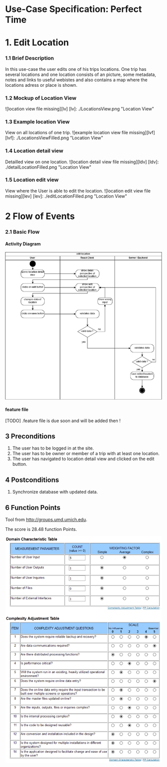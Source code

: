 # Use-Case Specification: Perfect Time
# 1. Edit Location
### 1.1 Brief Description

In this use-case the user edits one of his trips locations. One trip has several locations and one location consists of an picture, some metadata, notes and links to useful webistes and also contains a map where the locations adress or place is shown.

### 1.2 Mockup of Location View
![location view file missing][lv]
[lv]: ./LocationsView.png "Location View"

### 1.3 Example location View
View on all locations of one trip.
![example location view file missing][lvf]
[lvf]: ./LocationsViewFilled.png "Location View"

### 1.4 Location detail view
Detailled view on one location.
![location detail view file missing][ldv]
[ldv]: ./detailLocationFilled.png "Location View"

### 1.5 Location edit view
View where the User is able to edit the location.
![location edit view file missing][lev]
[lev]: ./editLocationFilled.png "Location View"

# 2 Flow of Events

### 2.1 Basic Flow
#### Activity Diagram

![activity diagram file missing][ad]

[ad]: ./EditLocation_ActivityDiagramm.png "Activity Diagram"

#### feature file

[TODO] .feature file is due soon and will be added then !

## 3 Preconditions
1. The user has to be logged in at the site.
2. The user has to be owner or member of a trip with at least one location.
3. The user has navigated to location detail view and clicked on the edit button.

## 4 Postconditions
1. Synchronize database with updated data.

## 6 Function Points
Tool from http://groups.umd.umich.edu.

The score is 28.48 function Points.

![function points file missing][fp]

[fp]: ./EditLocation_FunctionPoints.PNG "Function Points"


